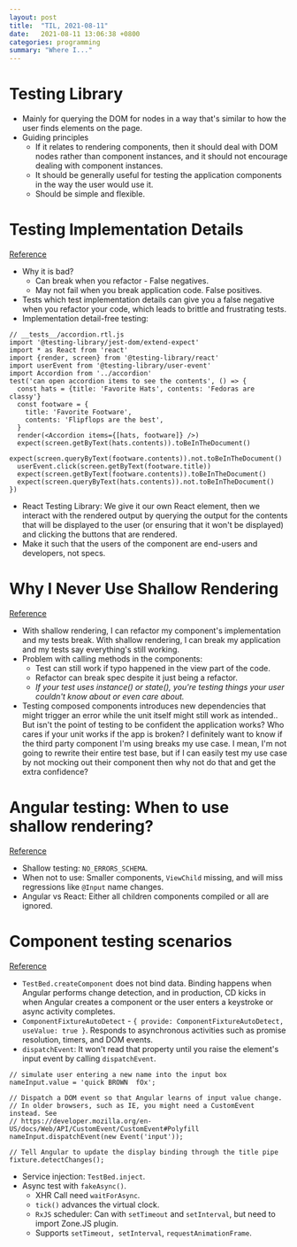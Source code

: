 ```yaml
---
layout: post
title:  "TIL, 2021-08-11"
date:   2021-08-11 13:06:38 +0800
categories: programming
summary: "Where I..."
---
```


# Testing Library

- Mainly for querying the DOM for nodes in a way that's similar to how the user finds elements on the page.
- Guiding principles
  - If it relates to rendering components, then it should deal with DOM nodes rather than component instances, and it should not encourage dealing with component instances.
  - It should be generally useful for testing the application components in the way the user would use it.
  - Should be simple and flexible.


# Testing Implementation Details
[Reference](https://kentcdodds.com/blog/testing-implementation-details)

- Why it is bad?
  - Can break when you refactor - False negatives.
  - May not fail when you break application code. False positives.
- Tests which test implementation details can give you a false negative when you refactor your code, which leads to brittle and frustrating tests.
- Implementation detail-free testing:

```
// __tests__/accordion.rtl.js
import '@testing-library/jest-dom/extend-expect'
import * as React from 'react'
import {render, screen} from '@testing-library/react'
import userEvent from '@testing-library/user-event'
import Accordion from '../accordion'
test('can open accordion items to see the contents', () => {
  const hats = {title: 'Favorite Hats', contents: 'Fedoras are classy'}
  const footware = {
    title: 'Favorite Footware',
    contents: 'Flipflops are the best',
  }
  render(<Accordion items={[hats, footware]} />)
  expect(screen.getByText(hats.contents)).toBeInTheDocument()
  expect(screen.queryByText(footware.contents)).not.toBeInTheDocument()
  userEvent.click(screen.getByText(footware.title))
  expect(screen.getByText(footware.contents)).toBeInTheDocument()
  expect(screen.queryByText(hats.contents)).not.toBeInTheDocument()
})
```

- React Testing Library: We give it our own React element, then we interact with the rendered output by querying the output for the contents that will be displayed to the user (or ensuring that it won't be displayed) and clicking the buttons that are rendered.
- Make it such that the users of the component are end-users and developers, not specs.

# Why I Never Use Shallow Rendering
[Reference](https://kentcdodds.com/blog/why-i-never-use-shallow-rendering)

- With shallow rendering, I can refactor my component's implementation and my tests break. With shallow rendering, I can break my application and my tests say everything's still working.
- Problem with calling methods in the components:
  - Test can still work if typo happened in the view part of the code.
  - Refactor can break spec despite it just being a refactor.
  - *If your test uses instance() or state(), you're testing things your user couldn't know about or even care about.*
- Testing composed components introduces new dependencies that might trigger an error while the unit itself might still work as intended.. But isn't the point of testing to be confident the application works? Who cares if your unit works if the app is broken? I definitely want to know if the third party component I'm using breaks my use case. I mean, I'm not going to rewrite their entire test base, but if I can easily test my use case by not mocking out their component then why not do that and get the extra confidence?

# Angular testing: When to use shallow rendering?
[Reference](https://www.piotrl.net/angular-shallow-tests/)

- Shallow testing: `NO_ERRORS_SCHEMA`.
- When not to use: Smaller components, `ViewChild` missing, and will miss regressions like `@Input` name changes.
- Angular vs React: Either all children components compiled or all are ignored.

# Component testing scenarios
[Reference](https://angular.io/guide/testing-components-scenarios#nested-component-tests)

- `TestBed.createComponent` does not bind data. Binding happens when Angular performs change detection, and in production, CD kicks in when Angular creates a component or the user enters a keystroke or async activity completes.
- `ComponentFixtureAutoDetect` - `{ provide: ComponentFixtureAutoDetect, useValue: true }`. Responds to asynchronous activities such as promise resolution,  timers, and DOM events.
- `dispatchEvent`: It won't read that property until you raise the element's input event by calling `dispatchEvent`.

```
// simulate user entering a new name into the input box
nameInput.value = 'quick BROWN  fOx';

// Dispatch a DOM event so that Angular learns of input value change.
// In older browsers, such as IE, you might need a CustomEvent instead. See
// https://developer.mozilla.org/en-US/docs/Web/API/CustomEvent/CustomEvent#Polyfill
nameInput.dispatchEvent(new Event('input'));

// Tell Angular to update the display binding through the title pipe
fixture.detectChanges();
```

- Service injection: `TestBed.inject`.
- Async test with `fakeAsync()`.
  - XHR Call need `waitForAsync`.
  - `tick()` advances the virtual clock.
  - `RxJS` scheduler: Can with `setTimeout` and `setInterval`, but need to import Zone.JS plugin.
  - Supports `setTimeout, setInterval`, `requestAnimationFrame`.
